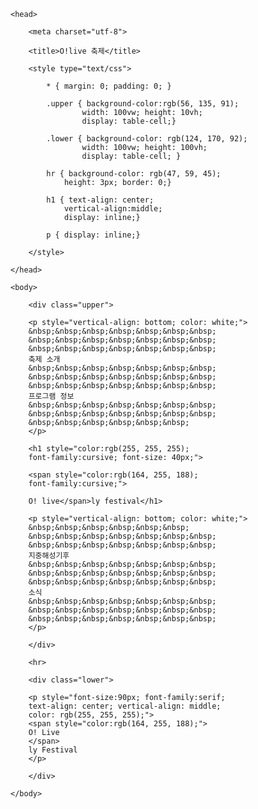 <!DOCTYPE html>

<html>

    <head>

        <meta charset="utf-8">

        <title>O!live 축제</title>

        <style type="text/css">

            * { margin: 0; padding: 0; }

            .upper { background-color:rgb(56, 135, 91);
                    width: 100vw; height: 10vh;
                    display: table-cell;}
            
            .lower { background-color: rgb(124, 170, 92);
                    width: 100vw; height: 100vh;
                    display: table-cell; }

            hr { background-color: rgb(47, 59, 45);
                height: 3px; border: 0;}

            h1 { text-align: center;
                vertical-align:middle;
                display: inline;}
            
            p { display: inline;}

        </style>

    </head>

    <body>

        <div class="upper">
        
        <p style="vertical-align: bottom; color: white;">
        &nbsp;&nbsp;&nbsp;&nbsp;&nbsp;&nbsp;&nbsp;
        &nbsp;&nbsp;&nbsp;&nbsp;&nbsp;&nbsp;&nbsp;
        &nbsp;&nbsp;&nbsp;&nbsp;&nbsp;&nbsp;&nbsp;
        축제 소개
        &nbsp;&nbsp;&nbsp;&nbsp;&nbsp;&nbsp;&nbsp;
        &nbsp;&nbsp;&nbsp;&nbsp;&nbsp;&nbsp;&nbsp;
        &nbsp;&nbsp;&nbsp;&nbsp;&nbsp;&nbsp;&nbsp;
        프로그램 정보
        &nbsp;&nbsp;&nbsp;&nbsp;&nbsp;&nbsp;&nbsp;
        &nbsp;&nbsp;&nbsp;&nbsp;&nbsp;&nbsp;&nbsp;
        &nbsp;&nbsp;&nbsp;&nbsp;&nbsp;&nbsp;
        </p>

        <h1 style="color:rgb(255, 255, 255);
        font-family:cursive; font-size: 40px;">

        <span style="color:rgb(164, 255, 188);
        font-family:cursive;">

        O! live</span>ly festival</h1>

        <p style="vertical-align: bottom; color: white;">
        &nbsp;&nbsp;&nbsp;&nbsp;&nbsp;&nbsp;
        &nbsp;&nbsp;&nbsp;&nbsp;&nbsp;&nbsp;&nbsp;
        &nbsp;&nbsp;&nbsp;&nbsp;&nbsp;&nbsp;&nbsp;
        지중해성기후
        &nbsp;&nbsp;&nbsp;&nbsp;&nbsp;&nbsp;&nbsp;
        &nbsp;&nbsp;&nbsp;&nbsp;&nbsp;&nbsp;&nbsp;
        &nbsp;&nbsp;&nbsp;&nbsp;&nbsp;&nbsp;&nbsp;
        소식
        &nbsp;&nbsp;&nbsp;&nbsp;&nbsp;&nbsp;&nbsp;
        &nbsp;&nbsp;&nbsp;&nbsp;&nbsp;&nbsp;&nbsp;
        &nbsp;&nbsp;&nbsp;&nbsp;&nbsp;&nbsp;&nbsp;
        </p>

        </div>

        <hr>

        <div class="lower">
        
        <p style="font-size:90px; font-family:serif;
        text-align: center; vertical-align: middle;
        color: rgb(255, 255, 255);">
        <span style="color:rgb(164, 255, 188);">
        O! Live
        </span>
        ly Festival
        </p>

        </div>

    </body>

</html>
